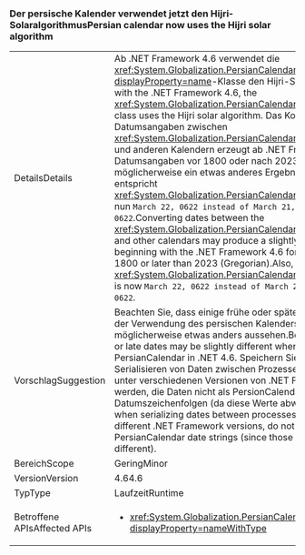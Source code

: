 ### <a name="persian-calendar-now-uses-the-hijri-solar-algorithm"></a><span data-ttu-id="617c9-101">Der persische Kalender verwendet jetzt den Hijri-Solaralgorithmus</span><span class="sxs-lookup"><span data-stu-id="617c9-101">Persian calendar now uses the Hijri solar algorithm</span></span>

|   |   |
|---|---|
|<span data-ttu-id="617c9-102">Details</span><span class="sxs-lookup"><span data-stu-id="617c9-102">Details</span></span>|<span data-ttu-id="617c9-103">Ab .NET Framework 4.6 verwendet die <xref:System.Globalization.PersianCalendar?displayProperty=name>-Klasse den Hijri-Solaralgorithmus.</span><span class="sxs-lookup"><span data-stu-id="617c9-103">Starting with the .NET Framework 4.6, the <xref:System.Globalization.PersianCalendar?displayProperty=name> class uses the Hijri solar algorithm.</span></span> <span data-ttu-id="617c9-104">Das Konvertieren von Datumsangaben zwischen <xref:System.Globalization.PersianCalendar?displayProperty=name> und anderen Kalendern erzeugt ab .NET Framework 4.6 für Datumsangaben vor 1800 oder nach 2023 (gregorianisch) möglicherweise ein etwas anderes Ergebnis. Darüber hinaus entspricht <xref:System.Globalization.PersianCalendar.MinSupportedDateTime> nun <code>March 22, 0622 instead of March 21, 0622</code>.</span><span class="sxs-lookup"><span data-stu-id="617c9-104">Converting dates between the <xref:System.Globalization.PersianCalendar?displayProperty=name> and other calendars may produce a slightly different result beginning with the .NET Framework 4.6 for dates earlier than 1800 or later than 2023 (Gregorian).Also, <xref:System.Globalization.PersianCalendar.MinSupportedDateTime> is now <code>March 22, 0622 instead of March 21, 0622</code>.</span></span>|
|<span data-ttu-id="617c9-105">Vorschlag</span><span class="sxs-lookup"><span data-stu-id="617c9-105">Suggestion</span></span>|<span data-ttu-id="617c9-106">Beachten Sie, dass einige frühe oder späte Datumsangaben bei der Verwendung des persischen Kalenders in .NET 4.6 möglicherweise etwas anders aussehen.</span><span class="sxs-lookup"><span data-stu-id="617c9-106">Be aware that some early or late dates may be slightly different when using the PersianCalendar in .NET 4.6.</span></span> <span data-ttu-id="617c9-107">Speichern Sie zudem beim Serialisieren von Daten zwischen Prozessen, die möglicherweise unter verschiedenen Versionen von .NET Framework ausgeführt werden, die Daten nicht als PersionCalendar-Datumszeichenfolgen (da diese Werte abweichen können).</span><span class="sxs-lookup"><span data-stu-id="617c9-107">Also, when serializing dates between processes which may run on different .NET Framework versions, do not store them as PersianCalendar date strings (since those values may be different).</span></span>|
|<span data-ttu-id="617c9-108">Bereich</span><span class="sxs-lookup"><span data-stu-id="617c9-108">Scope</span></span>|<span data-ttu-id="617c9-109">Gering</span><span class="sxs-lookup"><span data-stu-id="617c9-109">Minor</span></span>|
|<span data-ttu-id="617c9-110">Version</span><span class="sxs-lookup"><span data-stu-id="617c9-110">Version</span></span>|<span data-ttu-id="617c9-111">4.6</span><span class="sxs-lookup"><span data-stu-id="617c9-111">4.6</span></span>|
|<span data-ttu-id="617c9-112">Typ</span><span class="sxs-lookup"><span data-stu-id="617c9-112">Type</span></span>|<span data-ttu-id="617c9-113">Laufzeit</span><span class="sxs-lookup"><span data-stu-id="617c9-113">Runtime</span></span>|
|<span data-ttu-id="617c9-114">Betroffene APIs</span><span class="sxs-lookup"><span data-stu-id="617c9-114">Affected APIs</span></span>|<ul><li><xref:System.Globalization.PersianCalendar?displayProperty=nameWithType></li></ul>|

